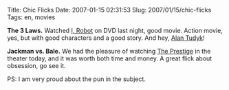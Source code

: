 Title: Chic Flicks
Date: 2007-01-15 02:31:53
Slug: 2007/01/15/chic-flicks
Tags: en, movies


**The 3 Laws.** Watched [I, Robot][1] on DVD last night, good movie. Action movie, yes, but with good characters and a good story. And hey, [Alan Tudyk][2]!

**Jackman vs. Bale.** We had the pleasure of watching [The Prestige][3] in the theater today, and it was worth both time and money. A great flick about obsession, go see it.

PS: I am very proud about the pun in the subject.

   [1]: http://www.imdb.com/title/tt0343818/
   [2]: http://www.imdb.com/name/nm0876138/
   [3]: http://www.imdb.com/title/tt0482571/
